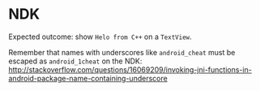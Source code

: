 # NDK

Expected outcome: show `Helo from C++` on a `TextView`.

Remember that names with underscores like `android_cheat` must be escaped as `android_1cheat` on the NDK: <http://stackoverflow.com/questions/16069209/invoking-jni-functions-in-android-package-name-containing-underscore>
